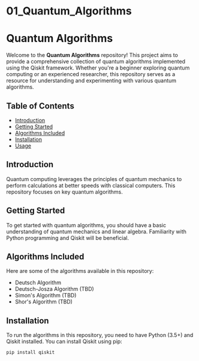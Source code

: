 # 01_Quantum_Algorithms

# Quantum Algorithms

Welcome to the **Quantum Algorithms** repository! This project aims to provide a comprehensive collection of quantum algorithms implemented using the Qiskit framework. Whether you're a beginner exploring quantum computing or an experienced researcher, this repository serves as a resource for understanding and experimenting with various quantum algorithms.

## Table of Contents

- [Introduction](#introduction)
- [Getting Started](#getting-started)
- [Algorithms Included](#algorithms-included)
- [Installation](#installation)
- [Usage](#usage)


## Introduction

Quantum computing leverages the principles of quantum mechanics to perform calculations at better speeds with classical computers. This repository focuses on key quantum algorithms.


## Getting Started

To get started with quantum algorithms, you should have a basic understanding of quantum mechanics and linear algebra. Familiarity with Python programming and Qiskit will be beneficial.

## Algorithms Included

Here are some of the algorithms available in this repository:

- Deutsch Algorithm
- Deutsch-Josza Algorithm (TBD)
- Simon's Algorithm (TBD)
- Shor's Algorithm (TBD)


## Installation

To run the algorithms in this repository, you need to have Python (3.5+) and Qiskit installed. You can install Qiskit using pip:

```bash
pip install qiskit
